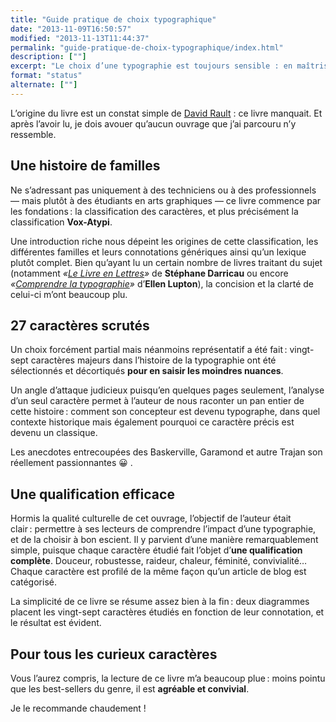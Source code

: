 ```yaml
---
title: "Guide pratique de choix typographique"
date: "2013-11-09T16:50:57"
modified: "2013-11-13T11:44:37"
permalink: "guide-pratique-de-choix-typographique/index.html"
description: [""]
excerpt: "Le choix d’une typographie est toujours sensible : en maîtriser toutes les connotations, toutes les aspérités est une gageure. Et s’en expliquer lorsque le besoin surgit n’est pas un mince affaire non plus. Laissez-vous guider ! [Lire la suite de « Guide pratique de choix typographique » →](https://www.ffoodd.fr/guide-pratique-de-choix-typographique/)"
format: "status"
alternate: [""]
---
```

L’origine du livre est un constat simple de [David Rault](http://www.davidrault.com/ "Site de David Rault (nouvelle fenêtre)") : ce livre manquait. Et après l’avoir lu, je dois avouer qu’aucun ouvrage que j’ai parcouru n’y ressemble.

## Une histoire de familles

Ne s’adressant pas uniquement à des techniciens ou à des professionnels — mais plutôt à des étudiants en arts graphiques — ce livre commence par les fondations :&nbsp;la classification des caractères, et plus précisément la classification **Vox-Atypi**.

Une introduction riche nous dépeint les origines de cette classification, les différentes familles et leurs connotations génériques ainsi qu’un lexique plutôt complet. Bien qu’ayant lu un certain nombre de livres traitant du sujet (notamment _«[Le Livre en Lettres](http://pyramyd-editions.com/le-livre-en-lettres "Le livre en Lettres sur Pyramid (nouvelle fenêtre)")»_ de **Stéphane Darricau** ou encore _«[Comprendre la typographie](http://pyramyd-editions.com/comprendre-la-typographie "Comprendre la Typographie sur Pyramid (nouvelle fenêtre)")»_ d’**Ellen Lupton**), la concision et la clarté de celui-ci m’ont beaucoup plu.

## 27 caractères scrutés

Un choix forcément partial mais néanmoins représentatif a été fait :&nbsp;vingt-sept caractères majeurs dans l’histoire de la typographie ont été sélectionnés et décortiqués **pour en saisir les moindres nuances**.

Un angle d’attaque judicieux puisqu’en quelques pages seulement, l’analyse d’un seul caractère permet à l’auteur de nous raconter un pan entier de cette histoire :&nbsp;comment son concepteur est devenu typographe, dans quel contexte historique mais également pourquoi ce caractère précis est devenu un classique.

Les anecdotes entrecoupées des Baskerville, Garamond et autre Trajan son réellement passionnantes 😀 .

## Une qualification efficace

Hormis la qualité culturelle de cet ouvrage, l’objectif de l’auteur était clair :&nbsp;permettre à ses lecteurs de comprendre l’impact d’une typographie, et de la choisir à bon escient. Il y parvient d’une manière remarquablement simple, puisque chaque caractère étudié fait l’objet d’**une qualification complète**. Douceur, robustesse, raideur, chaleur, féminité, convivialité… Chaque caractère est profilé de la même façon qu’un article de blog est catégorisé.

La simplicité de ce livre se résume assez bien à la fin :&nbsp;deux diagrammes placent les vingt-sept caractères étudiés en fonction de leur connotation, et le résultat est évident.

## Pour tous les curieux caractères

Vous l’aurez compris, la lecture de ce livre m’a beaucoup plue :&nbsp;moins pointu que les best-sellers du genre, il est **agréable et convivial**.

Je le recommande chaudement !